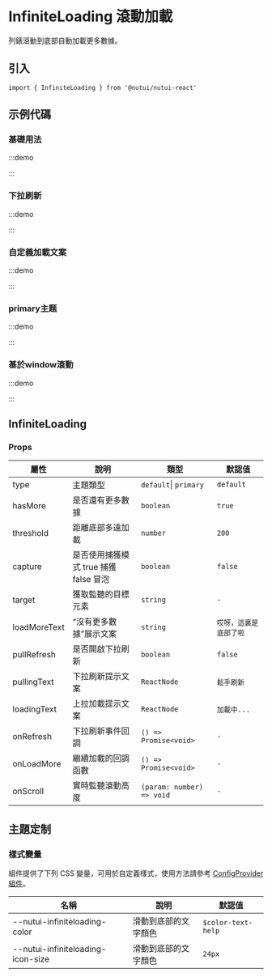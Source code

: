 # InfiniteLoading 滾動加載

列錶滾動到底部自動加載更多數據。

## 引入

```tsx
import { InfiniteLoading } from '@nutui/nutui-react'
```

## 示例代碼

### 基礎用法

:::demo

<CodeBlock src='h5/demo1.tsx'></CodeBlock>

:::

### 下拉刷新

:::demo

<CodeBlock src='h5/demo2.tsx'></CodeBlock>

:::

### 自定義加載文案

:::demo

<CodeBlock src='h5/demo3.tsx'></CodeBlock>

:::

### primary主题

:::demo

<CodeBlock src='h5/demo4.tsx'></CodeBlock>

:::

### 基於window滾動

:::demo

<CodeBlock src='h5/demo5.tsx'></CodeBlock>

:::

## InfiniteLoading

### Props

| 屬性 | 說明 | 類型 | 默認值 |
| --- | --- | --- | --- |
| type | 主題類型 | `default`\| `primary` | `default` |
| hasMore | 是否還有更多數據 | `boolean` | `true` |
| threshold | 距離底部多遠加載 | `number` | `200` |
| capture | 是否使用捕獲模式 true 捕獲 false 冒泡 | `boolean` | `false` |
| target | 獲取監聽的目標元素 | `string` | `-` |
| loadMoreText | “沒有更多數據”展示文案 | `string` | `哎呀，這裏是底部了啦` |
| pullRefresh | 是否開啟下拉刷新 | `boolean` | `false` |
| pullingText | 下拉刷新提示文案 | `ReactNode` | `鬆手刷新` |
| loadingText | 上拉加載提示文案 | `ReactNode` | `加載中...` |
| onRefresh | 下拉刷新事件回調 | `() => Promise<void>` | `-` |
| onLoadMore | 繼續加載的回調函數 | `() => Promise<void>` | `-` |
| onScroll | 實時監聽滾動高度 | `(param: number) => void` | `-` |

## 主題定制

### 樣式變量

組件提供了下列 CSS 變量，可用於自定義樣式，使用方法請參考 [ConfigProvider 組件](#/zh-CN/component/configprovider)。

| 名稱 | 說明 | 默認值 |
| --- | --- | --- |
| \--nutui-infiniteloading-color | 滑動到底部的文字顏色 | `$color-text-help` |
| \--nutui-infiniteloading-icon-size | 滑動到底部的文字顏色 | `24px` |
